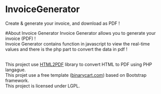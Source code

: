 # InvoiceGenerator
Create &amp; generate your invoice, and download as PDF !

#About Invoice Generator
Invoice Generator allows you to generate your invoice (PDF) !<br/>
Invoice Generator contains function in javascript to view the real-time values and there is the php part to convert the data in pdf !<br/><br/>

This project use <a href="http://www.html2pdf.fr/en">HTML2PDF</a> library to convert HTML to PDF using PHP langague.<br/>
This projet use a free template (<a href="http://www.binarycart.com">binarycart.com</a>) based on Bootstrap framework.<br/>
This project is licensed under LGPL.<br/>
